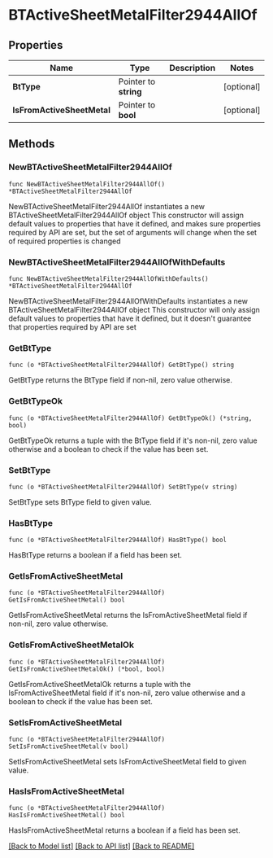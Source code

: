 # BTActiveSheetMetalFilter2944AllOf

## Properties

Name | Type | Description | Notes
------------ | ------------- | ------------- | -------------
**BtType** | Pointer to **string** |  | [optional] 
**IsFromActiveSheetMetal** | Pointer to **bool** |  | [optional] 

## Methods

### NewBTActiveSheetMetalFilter2944AllOf

`func NewBTActiveSheetMetalFilter2944AllOf() *BTActiveSheetMetalFilter2944AllOf`

NewBTActiveSheetMetalFilter2944AllOf instantiates a new BTActiveSheetMetalFilter2944AllOf object
This constructor will assign default values to properties that have it defined,
and makes sure properties required by API are set, but the set of arguments
will change when the set of required properties is changed

### NewBTActiveSheetMetalFilter2944AllOfWithDefaults

`func NewBTActiveSheetMetalFilter2944AllOfWithDefaults() *BTActiveSheetMetalFilter2944AllOf`

NewBTActiveSheetMetalFilter2944AllOfWithDefaults instantiates a new BTActiveSheetMetalFilter2944AllOf object
This constructor will only assign default values to properties that have it defined,
but it doesn't guarantee that properties required by API are set

### GetBtType

`func (o *BTActiveSheetMetalFilter2944AllOf) GetBtType() string`

GetBtType returns the BtType field if non-nil, zero value otherwise.

### GetBtTypeOk

`func (o *BTActiveSheetMetalFilter2944AllOf) GetBtTypeOk() (*string, bool)`

GetBtTypeOk returns a tuple with the BtType field if it's non-nil, zero value otherwise
and a boolean to check if the value has been set.

### SetBtType

`func (o *BTActiveSheetMetalFilter2944AllOf) SetBtType(v string)`

SetBtType sets BtType field to given value.

### HasBtType

`func (o *BTActiveSheetMetalFilter2944AllOf) HasBtType() bool`

HasBtType returns a boolean if a field has been set.

### GetIsFromActiveSheetMetal

`func (o *BTActiveSheetMetalFilter2944AllOf) GetIsFromActiveSheetMetal() bool`

GetIsFromActiveSheetMetal returns the IsFromActiveSheetMetal field if non-nil, zero value otherwise.

### GetIsFromActiveSheetMetalOk

`func (o *BTActiveSheetMetalFilter2944AllOf) GetIsFromActiveSheetMetalOk() (*bool, bool)`

GetIsFromActiveSheetMetalOk returns a tuple with the IsFromActiveSheetMetal field if it's non-nil, zero value otherwise
and a boolean to check if the value has been set.

### SetIsFromActiveSheetMetal

`func (o *BTActiveSheetMetalFilter2944AllOf) SetIsFromActiveSheetMetal(v bool)`

SetIsFromActiveSheetMetal sets IsFromActiveSheetMetal field to given value.

### HasIsFromActiveSheetMetal

`func (o *BTActiveSheetMetalFilter2944AllOf) HasIsFromActiveSheetMetal() bool`

HasIsFromActiveSheetMetal returns a boolean if a field has been set.


[[Back to Model list]](../README.md#documentation-for-models) [[Back to API list]](../README.md#documentation-for-api-endpoints) [[Back to README]](../README.md)


